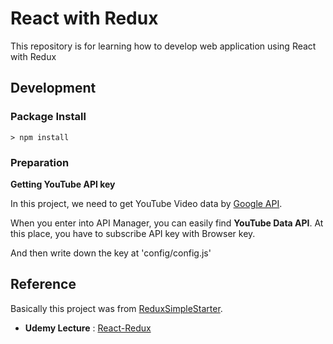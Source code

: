 # React with Redux

This repository is for learning how to develop web application using React with Redux

## Development

### Package Install

```console
> npm install
```

### Preparation

**Getting YouTube API key**

In this project, we need to get YouTube Video data by [Google API](https://console.developers.google.com).

When you enter into API Manager, you can easily find **YouTube Data API**.
At this place, you have to subscribe API key with Browser key.

And then write down the key at 'config/config.js'

## Reference

Basically this project was from [ReduxSimpleStarter](https://github.com/StephenGrider/ReduxSimpleStarter).

- **Udemy Lecture** : [React-Redux](https://www.udemy.com/react-redux/)
